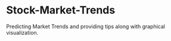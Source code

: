 # Stock-Market-Trends
Predicting Market Trends and providing tips along with graphical visualization. 
